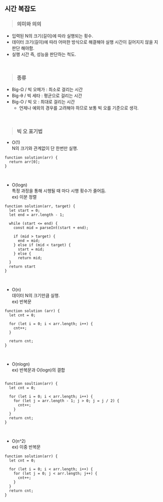 ## 시간 복잡도

> ### 의미와 의의
- 입력된 N의 크기(길이)에 따라 실행되는 횟수.
- 데이터 크기(길이)에 따라 어떠한 방식으로 해결해야 실행 시간이 길어지지 않을 지 판단 해야함.
- 실행 시간 즉, 성능을 판단하는 척도.

<br />

> ### 종류
- Big-Ω / 빅 오메가 : 최소로 걸리는 시간
- Big-θ / 빅 세타 : 평균으로 걸리는 시간
- Big-O / 빅 오 : 최대로 걸리는 시간
  - 언제나 예외의 경우를 고려해야 하므로 보통 빅 오를 기준으로 생각.

<br />

> ### 빅 오 표기법


- O(1)   
N의 크기와 관계없이 단 한번만 실행.   
```
function solution(arr) {
  return arr[0];
}
```
<br />

- O(logn)      
특정 과정을 통해 시행될 때 마다 시행 횟수가 줄어듬.  
ex) 이분 정렬   

```
function solution(arr, target) {
  let start = 0;
  let end = arr.length - 1;
  
  while (start <= end) {
    const mid = parseInt(start + end);
    
    if (mid > target) {
      end = mid;
    } else if (mid < target) {
      start = mid;
    } else {
      return mid;
  }
  return start
}

```

<br />

- O(n)      
데이터 N의 크기만큼 실행.     
ex) 반복문      

```
function solution (arr) {
  let cnt = 0;
  
  for (let i = 0; i < arr.length; i++) {
    cnt++;
  }
  
  return cnt;
}
```

<br />

- O(nlogn)          
ex) 반복문과 O(logn)의 결합               

```

function soultion(arr) {
  let cnt = 0;
  
  for (let i = 0; i < arr.length; i++) {
    for (let j = arr.length - 1; j > 0; j = j / 2) {
      cnt++;
    }
  }
  return cnt;
}

```

<br />

- O(n^2)       
ex) 이중 반복문       
```
function solution(arr) {
  let cnt = 0;
  
  for (let i = 0; i < arr.length; i++) {
    for (let j = 0; j < arr.length; j++) {
      cnt++;
    }
  }
  return cnt;
}

```
